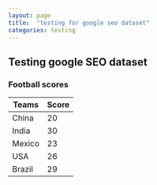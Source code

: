 ```yaml
---
layout:	page
title:	"testing for google seo dataset"
categories:	testing
---
```


<script type="text/json+ld">
    {
        "@context": "http://schema.org",
        "@type": "Dataset",
        "name": "Test database",
        "description": "SEO test - DATASET",
        "@Dataset": "https://bhansa.github.io/test-dataset.csv"
    }
</script>

## Testing google SEO dataset 

### Football scores

| Teams |  Score |
| --- | --- |
| China | 20 |
| India | 30 |
| Mexico | 23 |
| USA | 26 |
| Brazil | 29 |


